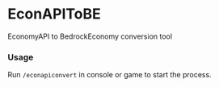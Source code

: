 # EconAPIToBE
EconomyAPI to BedrockEconomy conversion tool

### Usage
Run `/econapiconvert` in console or game to start the process.
